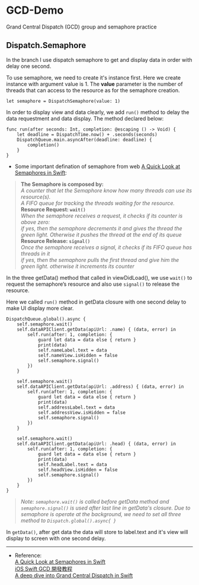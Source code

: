 # GCD-Demo
Grand Central Dispatch (GCD) group and semaphore practice

## Dispatch.Semaphore

In the branch I use dispatch semaphore to get and display data in order with delay one second.

To use semaphore, we need to create it's instance first. Here we create instance with argument value is 1. The **value** parameter is the number of threads that can access to the resource as for the semaphore creation.

```
let semaphore = DispatchSemaphore(value: 1)
```


In order to display view and data clearly, we add `run()` method to delay the data requestment and data display. The method declared below:

    func run(after seconds: Int, completion: @escaping () -> Void) {
        let deadline = DispatchTime.now() + .seconds(seconds)
        DispatchQueue.main.asyncAfter(deadline: deadline) {
            completion()
        }
    }

* Some important defination of semaphore from web [A Quick Look at Semaphores in Swift](https://medium.com/swiftly-swift/a-quick-look-at-semaphores-6b7b85233ddb): 

>**The Semaphore is composed by:**   
*A counter that let the Semaphore know how many threads can use its resource(s).   
A FIFO queue for tracking the threads waiting for the resource.*  
**Resource Request: `wait()`** 	  
*When the semaphore receives a request, it checks if its counter is above zero:	 
if yes, then the semaphore decrements it and gives the thread the green light. Otherwise it pushes the thread at the end of its queue*	
**Resource Release: `signal()`** 	
*Once the semaphore receives a signal, it checks if its FIFO queue has threads in it 	
if yes, then the semaphore pulls the first thread and give him the green light. otherwise it increments its counter*



In the three getData() method that called in viewDidLoad(), we use `wait()` to request the semaphore’s resource and also use `signal()` to release the resource.


Here we called `run()` method in getData closure with one second delay to make UI display more clear.


	DispatchQueue.global().async {
        self.semaphore.wait()
        self.dataAPIClient.getData(apiUrl: .name) { (data, error) in
            self.run(after: 1, completion: {
                guard let data = data else { return }
                print(data)
                self.nameLabel.text = data
                self.nameView.isHidden = false
                self.semaphore.signal()
            })
        }
        
        self.semaphore.wait()
        self.dataAPIClient.getData(apiUrl: .address) { (data, error) in
            self.run(after: 1, completion: {
                guard let data = data else { return }
                print(data)
                self.addressLabel.text = data
                self.addressView.isHidden = false
                self.semaphore.signal()
            })
        }
        
        self.semaphore.wait()
        self.dataAPIClient.getData(apiUrl: .head) { (data, error) in
            self.run(after: 1, completion: {
                guard let data = data else { return }
                print(data)
                self.headLabel.text = data
                self.headView.isHidden = false
                self.semaphore.signal()
            })
        }
    }
    
> *Note: `semaphore.wait()` is called before getData method and `semaphore.signal()` is used after last line in getData's closure.*
> *Due to semaphore is operate at the background, we need to set all three method to `Dispatch.global().async{ }`*


In `getData()`, after get data the data will store to label.text and it's view will display to screen with one second delay.

---

* Reference:      
[A Quick Look at Semaphores in Swift](https://medium.com/swiftly-swift/a-quick-look-at-semaphores-6b7b85233ddb)   
[iOS Swift GCD 開發教程](https://juejin.im/post/5acaea17f265da239a601a01)    
[A deep dive into Grand Central Dispatch in Swift](https://www.swiftbysundell.com/posts/a-deep-dive-into-grand-central-dispatch-in-swift)

